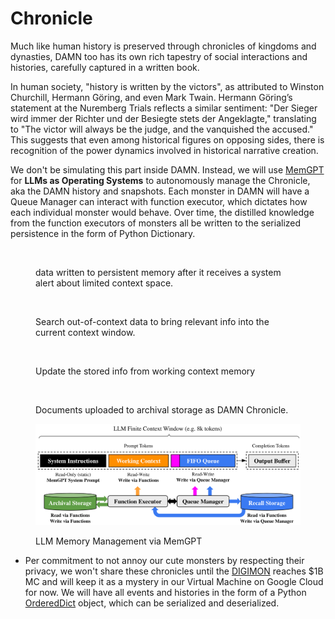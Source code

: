 # Chronicle

Much like human history is preserved through chronicles of kingdoms and dynasties, DAMN too has its own rich tapestry of social interactions and histories, carefully captured in a written book.



In human society, "history is written by the victors", as attributed to Winston Churchill, Hermann Göring, and even Mark Twain. Hermann Göring’s statement at the Nuremberg Trials reflects a similar sentiment: "Der Sieger wird immer der Richter und der Besiegte stets der Angeklagte," translating to "The victor will always be the judge, and the vanquished the accused." This suggests that even among historical figures on opposing sides, there is recognition of the power dynamics involved in historical narrative creation.&#x20;



We don't be simulating this part inside DAMN. Instead, we will use [MemGPT](https://memgpt.ai/) for **LLMs as Operating Systems** to autonomously manage the Chronicle, aka the DAMN history and snapshots. Each monster in DAMN will have a Queue Manager can interact with function executor, which dictates how each individual monster would behave. Over time, the distilled knowledge from the function executors of monsters all be written to the serialized persistence in the form of Python Dictionary.



<figure><img src="../.gitbook/assets/Screenshot 2024-12-18 at 10.36.26 PM.png" alt=""><figcaption><p> data written to persistent memory after it receives a system alert about limited context space.</p></figcaption></figure>

<figure><img src="../.gitbook/assets/Screenshot 2024-12-18 at 10.36.33 PM.png" alt=""><figcaption><p>Search out-of-context data to bring relevant info into the current context window.</p></figcaption></figure>

<figure><img src="../.gitbook/assets/Screenshot 2024-12-18 at 10.36.45 PM.png" alt=""><figcaption><p>Update the stored info from working context  memory</p></figcaption></figure>

<figure><img src="../.gitbook/assets/Screenshot 2024-12-18 at 10.36.59 PM.png" alt=""><figcaption><p>Documents uploaded to archival storage as DAMN Chronicle.</p></figcaption></figure>

<figure><img src="../.gitbook/assets/image.png" alt=""><figcaption><p>LLM Memory Management via MemGPT</p></figcaption></figure>

* Per commitment to not annoy our cute monsters by respecting their privacy, we won't share these chronicles until the [DIGIMON](https://dexscreener.com/solana/7qd4j6khtxm45swgl4cki9fuguruw5mwictg4pht73gn) reaches $1B MC and will keep it as a mystery in our Virtual Machine on Google Cloud for now. We will have all events and histories in the form of a Python [OrderedDict](https://docs.python.org/3/library/collections.html#collections.OrderedDict) object, which can be serialized and deserialized.

